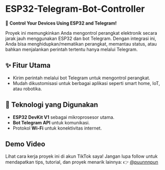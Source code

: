 # ESP32-Telegram-Bot-Controller

📱 **Control Your Devices Using ESP32 and Telegram!**  

Proyek ini memungkinkan Anda mengontrol perangkat elektronik secara jarak jauh menggunakan ESP32 dan bot Telegram. Dengan integrasi ini, Anda bisa menghidupkan/mematikan perangkat, memantau status, atau bahkan menjalankan perintah tertentu hanya melalui Telegram.  

## ✨ Fitur Utama  
- Kirim perintah melalui bot Telegram untuk mengontrol perangkat.  
- Mudah dikustomisasi untuk berbagai aplikasi seperti smart home, IoT, atau robotika.  

## 🚀 Teknologi yang Digunakan  
- **ESP32 DevKit V1** sebagai mikroprosesor utama.  
- **Bot Telegram API** untuk komunikasi.  
- Protokol **Wi-Fi** untuk konektivitas internet.  

## Demo Video
Lihat cara kerja proyek ini di akun TikTok saya! Jangan lupa follow untuk mendapatkan tips, tutorial, dan proyek menarik lainnya:
👉 [@puunnnpun](https://www.tiktok.com/@puunnnpun)
